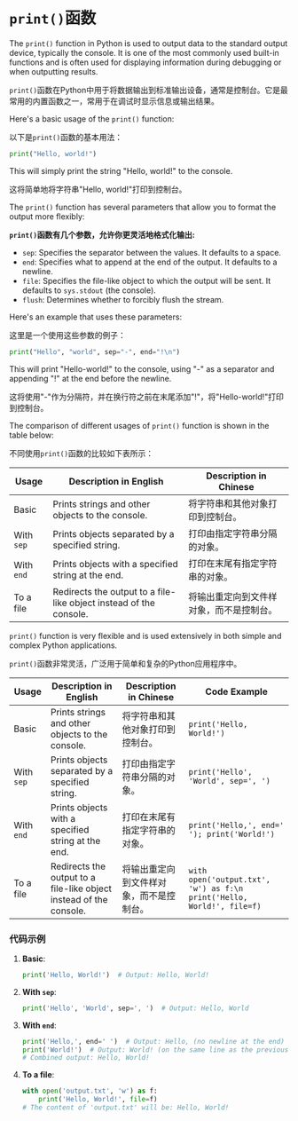 # `print()`函数

The `print()` function in Python is used to output data to the standard output device, typically the console. It is one of the most commonly used built-in functions and is often used for displaying information during debugging or when outputting results.

`print()`函数在Python中用于将数据输出到标准输出设备，通常是控制台。它是最常用的内置函数之一，常用于在调试时显示信息或输出结果。

Here's a basic usage of the `print()` function:

以下是`print()`函数的基本用法：

```python
print("Hello, world!")
```

This will simply print the string "Hello, world!" to the console.

这将简单地将字符串"Hello, world!"打印到控制台。

The `print()` function has several parameters that allow you to format the output more flexibly:

**`print()`函数有几个参数，允许你更灵活地格式化输出:**

- `sep`: Specifies the separator between the values. It defaults to a space.
- `end`: Specifies what to append at the end of the output. It defaults to a newline.
- `file`: Specifies the file-like object to which the output will be sent. It defaults to `sys.stdout` (the console).
- `flush`: Determines whether to forcibly flush the stream.

Here's an example that uses these parameters:

这里是一个使用这些参数的例子：

```python
print("Hello", "world", sep="-", end="!\n")
```

This will print "Hello-world!" to the console, using "-" as a separator and appending "!" at the end before the newline.

这将使用"-"作为分隔符，并在换行符之前在末尾添加"!"，将"Hello-world!"打印到控制台。

The comparison of different usages of `print()` function is shown in the table below:

不同使用`print()`函数的比较如下表所示：

| Usage | Description in English | Description in Chinese |
|-------|------------------------|------------------------|
| Basic | Prints strings and other objects to the console. | 将字符串和其他对象打印到控制台。 |
| With `sep` | Prints objects separated by a specified string. | 打印由指定字符串分隔的对象。 |
| With `end` | Prints objects with a specified string at the end. | 打印在末尾有指定字符串的对象。 |
| To a file | Redirects the output to a file-like object instead of the console. | 将输出重定向到文件样对象，而不是控制台。 |

`print()` function is very flexible and is used extensively in both simple and complex Python applications.

`print()`函数非常灵活，广泛用于简单和复杂的Python应用程序中。


| Usage       | Description in English                                      | Description in Chinese                                   | Code Example                                 |
|-------------|--------------------------------------------------------------|----------------------------------------------------------|----------------------------------------------|
| Basic       | Prints strings and other objects to the console.            | 将字符串和其他对象打印到控制台。                         | `print('Hello, World!')`                     |
| With `sep`  | Prints objects separated by a specified string.              | 打印由指定字符串分隔的对象。                             | `print('Hello', 'World', sep=', ')`          |
| With `end`  | Prints objects with a specified string at the end.           | 打印在末尾有指定字符串的对象。                           | `print('Hello,', end=' '); print('World!')`  |
| To a file   | Redirects the output to a file-like object instead of the console. | 将输出重定向到文件样对象，而不是控制台。                 | `with open('output.txt', 'w') as f:\n    print('Hello, World!', file=f)` |


### 代码示例

1. **Basic**:
   ```python
   print('Hello, World!')  # Output: Hello, World!
   ```

2. **With `sep`**:
   ```python
   print('Hello', 'World', sep=', ')  # Output: Hello, World
   ```

3. **With `end`**:
   ```python
   print('Hello,', end=' ')  # Output: Hello, (no newline at the end)
   print('World!')  # Output: World! (on the same line as the previous print)
   # Combined output: Hello, World!
   ```

4. **To a file**:
   ```python
   with open('output.txt', 'w') as f:
       print('Hello, World!', file=f)
   # The content of 'output.txt' will be: Hello, World!
